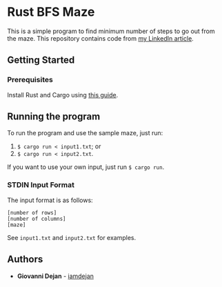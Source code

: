 # Rust BFS Maze
This is a simple program to find minimum number of steps to go out from the maze. This repository contains code from [my LinkedIn article](https://www.linkedin.com/pulse/help-i-got-lost-csse-giovanni-dejan/).

## Getting Started

### Prerequisites
Install Rust and Cargo using [this guide](https://www.rust-lang.org/learn/get-started).

## Running the program
To run the program and use the sample maze, just run:
1) `$ cargo run < input1.txt`; or
2) `$ cargo run < input2.txt`.

If you want to use your own input, just run `$ cargo run`.

### STDIN Input Format
The input format is as follows:
```
[number of rows]
[number of columns]
[maze]
```

See `input1.txt` and `input2.txt` for examples.

## Authors
- **Giovanni Dejan** - [iamdejan](https://github.com/iamdejan)
